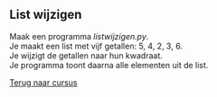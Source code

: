 ## List wijzigen

Maak een programma _listwijzigen.py_.\
Je maakt een list met vijf getallen: 5, 4, 2, 3, 6.\
Je wijzigt de getallen naar hun kwadraat.\
Je programma toont daarna alle elementen uit de list.

[Terug naar cursus](/24_forin.html)